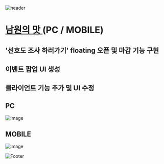 ![header](https://capsule-render.vercel.app/api?type=wave&color=auto&height=150&section=header&text=2024.%2011.%2005%20-%2011.%2011&fontSize=60)

# <a href="https://xn--q20bm8okyktpa.com/"> 남원의 맛 </a> (PC / MOBILE)
## '선호도 조사 하러가기' floating 오픈 및 마감 기능 구현
## 이벤트 팝업 UI 생성
## 클라이언트 기능 추가 및 UI 수정

## PC
![image](https://github.com/user-attachments/assets/a2332735-64b9-4854-9ca2-476222cecdda) 

## MOBILE
![image](https://github.com/user-attachments/assets/5e779d6b-8528-4324-bf5e-0eab0aa63100)



![Footer](https://capsule-render.vercel.app/api?type=waving&color=auto&height=200&section=footer)








